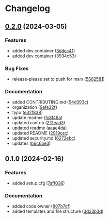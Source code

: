 # Changelog

## [0.2.0](https://github.com/OHDSI/Hestia/compare/v0.1.0...v0.2.0) (2024-03-05)


### Features

* added dev container ([3ddcc41](https://github.com/OHDSI/Hestia/commit/3ddcc4104b618c622a9f8e13f0b98d4810bb89f0))
* added dev container ([3934c53](https://github.com/OHDSI/Hestia/commit/3934c5373e806430402851f067537a45f535590c))


### Bug Fixes

* release-please set to push for main ([5682581](https://github.com/OHDSI/Hestia/commit/568258197dd56a08b451f267a46e83a100e7657e))


### Documentation

* added CONTRIBUTING.md ([54d393c](https://github.com/OHDSI/Hestia/commit/54d393c5131504d95391de3b0e2087d61b10a06a))
* organization ([9efe22f](https://github.com/OHDSI/Hestia/commit/9efe22f9c83e70e5b1caed9e20c58dc810296d81))
* typo ([e32f838](https://github.com/OHDSI/Hestia/commit/e32f83821de303ad17f96b1aba0bce7d6ba4d1c6))
* update readme ([fc8f48a](https://github.com/OHDSI/Hestia/commit/fc8f48a17319725e2bcd06067b30b459f48c6297))
* updated contrib ([2f2ead3](https://github.com/OHDSI/Hestia/commit/2f2ead3f73cd487022b13e1337f8c92770a0353f))
* updated readme ([aaae4da](https://github.com/OHDSI/Hestia/commit/aaae4dae9e26113186b08920032dce200994201c))
* updated README ([2919cec](https://github.com/OHDSI/Hestia/commit/2919cec4cafdc67b572405900620fd50f449b2bf))
* updated security.md ([6272ebc](https://github.com/OHDSI/Hestia/commit/6272ebcb57ce65d7b600e8d8253f35430e3a3dd0))
* updates ([b6c6be3](https://github.com/OHDSI/Hestia/commit/b6c6be3502c44e79892eb3872b97ed1b055cad2d))

## 0.1.0 (2024-02-16)


### Features

* added setup.cfg ([7aff036](https://github.com/OHDSI/Hestia/commit/7aff036b5b1e437220c725532d063eccddb97a8c))


### Documentation

* added code owner ([887b7df](https://github.com/OHDSI/Hestia/commit/887b7dfa3e494c21e84d548df19e1ddc5e09eaf0))
* added templates and file structure ([3d33b3d](https://github.com/OHDSI/Hestia/commit/3d33b3d399144224116690ef1ddc215f229f3413))

